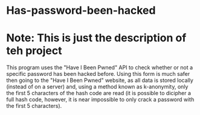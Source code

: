 # Has-password-been-hacked
# Note: This is just the description of teh project
This program uses the "Have I Been Pwned" API to check whether or not a specific password has been hacked before. Using this form is much safer then going to the "Have I Been Pwned" website, as all data is stored locally (instead of on a server) and, using a method known as k-anonymity, only the first 5 characters of the hash code are read (it is possible to dicipher a full hash code, however, it is near impossible to only crack a password with the first 5 characters).
